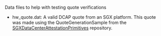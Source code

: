 Data files to help with testing quote verifications

* hw_quote.dat:
  A valid DCAP quote from an SGX platform. This quote was made using the QuoteGenerationSample from
  the [SGXDataCenterAttestationPrimitives](https://github.com/intel/SGXDataCenterAttestationPrimitives) repository.  
    